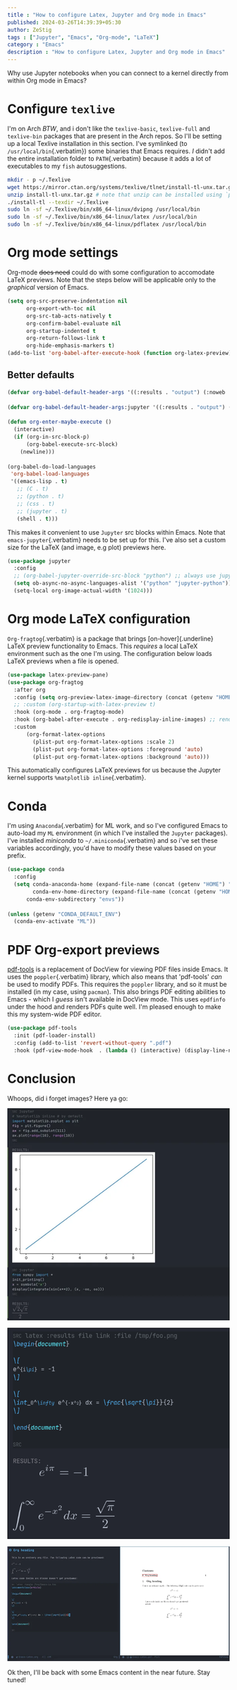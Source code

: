 ```yaml
--- 
title : "How to configure Latex, Jupyter and Org mode in Emacs"
published: 2024-03-26T14:39:39+05:30 
author: ZeStig 
tags : ["Jupyter", "Emacs", "Org-mode", "LaTeX"] 
category : "Emacs"
description : "How to configure Latex, Jupyter and Org mode in Emacs" 
---
```


Why use Jupyter notebooks when you can connect to a kernel directly from
within Org mode in Emacs?

# Configure `texlive`

I'm on Arch *BTW*, and i don't like the `texlive-basic`,
`texlive-full` and `texlive-bin` packages that are present in the Arch
repos. So I'll be setting up a local Texlive installation in this
section. I've symlinked (to `/usr/local/bin`{.verbatim}) some binaries
that Emacs requires. *I* didn't add the entire installation folder to
`PATH`{.verbatim} because it adds a lot of executables to my `fish`
autosuggestions.

``` bash
mkdir - p ~/.Texlive
wget https://mirror.ctan.org/systems/texlive/tlnet/install-tl-unx.tar.gz
unzip install-tl-unx.tar.gz # note that unzip can be installed using `pacman -S unzip
./install-tl --texdir ~/.Texlive
sudo ln -sf ~/.Texlive/bin/x86_64-linux/dvipng /usr/local/bin
sudo ln -sf ~/.Texlive/bin/x86_64-linux/latex /usr/local/bin
sudo ln -sf ~/.Texlive/bin/x86_64-linux/pdflatex /usr/local/bin
```

# Org mode settings

Org-mode ~~does need~~ could do with some configuration to accomodate
LaTeX previews. Note that the steps below will be applicable only to the
*graphical* version of Emacs.

```lisp
(setq org-src-preserve-indentation nil
      org-export-wth-toc nil
      org-src-tab-acts-natively t
      org-confirm-babel-evaluate nil
      org-startup-indented t
      org-return-follows-link t
      org-hide-emphasis-markers t)
(add-to-list 'org-babel-after-execute-hook (function org-latex-preview))
```

## Better defaults

```lisp
(defvar org-babel-default-header-args '((:results . "output") (:noweb . "yes")))

(defvar org-babel-default-header-args:jupyter '((:results . "output") (:kernel . "python3") (:session . "hello") (:async . "yes")))

(defun org-enter-maybe-execute ()
  (interactive)
  (if (org-in-src-block-p)
      (org-babel-execute-src-block)
    (newline)))

(org-babel-do-load-languages
 'org-babel-load-languages
 '((emacs-lisp . t)
   ;; (C . t)
   ;; (python . t)
   ;; (css . t)
   ;; (jupyter . t)
   (shell . t)))
```

This makes it convenient to use `Jupyter` src blocks within Emacs. Note
that `emacs-jupyter`{.verbatim} needs to be set up for this. I've also
set a custom size for the LaTeX (and image, e.g plot) previews here.

``` lisp
(use-package jupyter
  :config
  ;; (org-babel-jupyter-override-src-block "python") ;; always use jupyter mode (even in python source blocks)
  (setq ob-async-no-async-languages-alist '("python" "jupyter-python"))
  (setq-local org-image-actual-width '(1024)))
```

# Org mode LaTeX configuration

`Org-fragtog`{.verbatim} is a package that brings [on-hover]{.underline}
LaTeX preview functionality to Emacs. This *requires* a local LaTeX
environment such as the one I'm using. The configuration below loads
LaTeX previews when a file is opened.

``` lisp
(use-package latex-preview-pane)
(use-package org-fragtog
  :after org 
  :config (setq org-preview-latex-image-directory (concat (getenv "HOME") "/.cache"))
  ;; :custom (org-startup-with-latex-preview t)
  :hook (org-mode . org-fragtog-mode)
  :hook (org-babel-after-execute . org-redisplay-inline-images) ;; render plots automatically
  :custom
      (org-format-latex-options
        (plist-put org-format-latex-options :scale 2)
        (plist-put org-format-latex-options :foreground 'auto)
        (plist-put org-format-latex-options :background 'auto)))
```

This automatically configures LaTeX previews for us because the Jupyter
kernel supports `%matplotlib inline`{.verbatim}.

# Conda

I'm using `Anaconda`{.verbatim} for ML work, and so I've configured
Emacs to auto-load my `ML` environment (in which I've installed the
`Jupyter` packages). I've installed *miniconda* to
`~/.miniconda`{.verbatim} and so i've set these variables accordingly,
you'd have to modify these values based on your prefix.

``` lisp
(use-package conda
  :config
  (setq conda-anaconda-home (expand-file-name (concat (getenv "HOME") "/.miniconda/"))
        conda-env-home-directory (expand-file-name (concat (getenv "HOME") "/.miniconda/"))
      conda-env-subdirectory "envs"))

(unless (getenv "CONDA_DEFAULT_ENV")
  (conda-env-activate "ML"))
```

# PDF Org-export previews

[pdf-tools](https://github.com/vedang/pdf-tools) is a replacement of
DocView for viewing PDF files inside Emacs. It uses the
`poppler`{.verbatim} library, which also means that 'pdf-tools' *can*
be used to modify PDFs. This requires the `poppler` library, and so it
must be installed (in my case, using `pacman`). This also brings PDF
editing abilities to Emacs - which I *guess* isn't available in DocView
mode. This uses `epdfinfo` under the hood and renders PDFs quite well.
I'm pleased enough to make this my system-wide PDF editor.

``` lisp
(use-package pdf-tools
  :init (pdf-loader-install)
  :config (add-to-list 'revert-without-query ".pdf")
  :hook (pdf-view-mode-hook  . (lambda () (interactive) (display-line-numbers-mode -1))))
```

# Conclusion

Whoops, did i forget images? Here ya go:

![](../../../assets/images/emacs-org/Jupyter.png)

![](../../../assets/images/emacs-org/latex-preview2.png)

![](../../../assets/images/emacs-org/latex-preview.png)

Ok then, I'll be back with some Emacs content in the near future. Stay
tuned!
